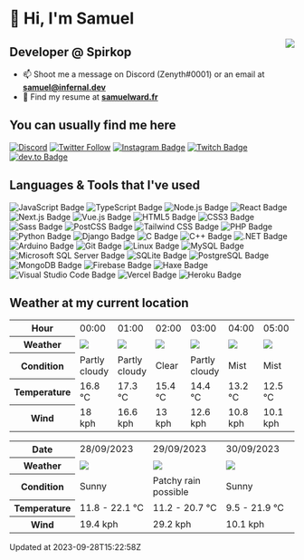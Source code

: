 # 👋 Hi, I'm Samuel

<img align="right" src="https://ghrms.teaminfernal.fr/api/top-langs/?username=inf-zenyth&show_icons=true&theme=radical&layout=compact&role=OWNER,ORGANIZATION_MEMBER,COLLABORATOR&exclude_repo=projetpoo&custom_title=Probably%20my%20favourite%20languages&hide_border=true&langs_count=8" /></p>

## Developer @ Spirkop

- 📫 Shoot me a message on Discord (Zenyth#0001) or an email at **samuel@infernal.dev**
- 📄 Find my resume at [**samuelward.fr**](https://samuelward.fr)

## You can usually find me here

[![Discord](https://img.shields.io/discord/328486960664412160?color=5865F2&label=Discord&logo=Discord&logoColor=FFFFFF&style=for-the-badge)](https://discord.gg/team-infernal)
[![Twitter Follow](https://img.shields.io/twitter/follow/INF_Zenyth?color=1DA1F2&label=Twitter&logo=Twitter&logoColor=FFFFFF&style=for-the-badge)](https://twitter.com/inf_zenyth)
[![Instagram Badge](https://img.shields.io/badge/Instagram-E4405F?logo=instagram&logoColor=fff&style=for-the-badge)](https://instagram.com/samuel.wrd)
[![Twitch Badge](https://img.shields.io/badge/Twitch-9146FF?logo=twitch&logoColor=fff&style=for-the-badge)](https://twitch.tv/inf_zenyth)
[![dev.to Badge](https://img.shields.io/badge/dev.to-0A0A0A?logo=devdotto&logoColor=fff&style=for-the-badge)](https://dev.to/zenyth)

## Languages & Tools that I've used

![JavaScript Badge](https://img.shields.io/badge/JavaScript-F7DF1E?logo=javascript&logoColor=000&style=for-the-badge)
![TypeScript Badge](https://img.shields.io/badge/TypeScript-3178C6?logo=typescript&logoColor=fff&style=for-the-badge)
![Node.js Badge](https://img.shields.io/badge/Node.js-393?logo=nodedotjs&logoColor=fff&style=for-the-badge)
![React Badge](https://img.shields.io/badge/React-61DAFB?logo=react&logoColor=000&style=for-the-badge)
![Next.js Badge](https://img.shields.io/badge/Next.js-000?logo=nextdotjs&logoColor=fff&style=for-the-badge)
![Vue.js Badge](https://img.shields.io/badge/Vue.js-4FC08D?logo=vuedotjs&logoColor=fff&style=for-the-badge)
![HTML5 Badge](https://img.shields.io/badge/HTML5-E34F26?logo=html5&logoColor=fff&style=for-the-badge)
![CSS3 Badge](https://img.shields.io/badge/CSS3-1572B6?logo=css3&logoColor=fff&style=for-the-badge)
![Sass Badge](https://img.shields.io/badge/Sass-C69?logo=sass&logoColor=fff&style=for-the-badge)
![PostCSS Badge](https://img.shields.io/badge/PostCSS-DD3A0A?logo=postcss&logoColor=fff&style=for-the-badge)
![Tailwind CSS Badge](https://img.shields.io/badge/Tailwind%20CSS-06B6D4?logo=tailwindcss&logoColor=fff&style=for-the-badge)
![PHP Badge](https://img.shields.io/badge/PHP-777BB4?logo=php&logoColor=fff&style=for-the-badge)
![Python Badge](https://img.shields.io/badge/Python-3776AB?logo=python&logoColor=fff&style=for-the-badge)
![Django Badge](https://img.shields.io/badge/Django-092E20?logo=django&logoColor=fff&style=for-the-badge)
![C Badge](https://img.shields.io/badge/C-A8B9CC?logo=c&logoColor=fff&style=for-the-badge)
![C++ Badge](https://img.shields.io/badge/C%2B%2B-00599C?logo=cplusplus&logoColor=fff&style=for-the-badge)
![.NET Badge](https://img.shields.io/badge/.NET-512BD4?logo=dotnet&logoColor=fff&style=for-the-badge)
![Arduino Badge](https://img.shields.io/badge/Arduino-00979D?logo=arduino&logoColor=fff&style=for-the-badge)
![Git Badge](https://img.shields.io/badge/Git-F05032?logo=git&logoColor=fff&style=for-the-badge)
![Linux Badge](https://img.shields.io/badge/Linux-FCC624?logo=linux&logoColor=000&style=for-the-badge)
![MySQL Badge](https://img.shields.io/badge/MySQL-4479A1?logo=mysql&logoColor=fff&style=for-the-badge)
![Microsoft SQL Server Badge](https://img.shields.io/badge/Microsoft%20SQL%20Server-CC2927?logo=microsoftsqlserver&logoColor=fff&style=for-the-badge)
![SQLite Badge](https://img.shields.io/badge/SQLite-003B57?logo=sqlite&logoColor=fff&style=for-the-badge)
![PostgreSQL Badge](https://img.shields.io/badge/PostgreSQL-4169E1?logo=postgresql&logoColor=fff&style=for-the-badge)
![MongoDB Badge](https://img.shields.io/badge/MongoDB-47A248?logo=mongodb&logoColor=fff&style=for-the-badge)
![Firebase Badge](https://img.shields.io/badge/Firebase-FFCA28?logo=firebase&logoColor=000&style=for-the-badge)
![Haxe Badge](https://img.shields.io/badge/Haxe-EA8220?logo=haxe&logoColor=fff&style=for-the-badge)
![Visual Studio Code Badge](https://img.shields.io/badge/Visual%20Studio%20Code-007ACC?logo=visualstudiocode&logoColor=fff&style=for-the-badge)
![Vercel Badge](https://img.shields.io/badge/Vercel-000?logo=vercel&logoColor=fff&style=for-the-badge)
![Heroku Badge](https://img.shields.io/badge/Heroku-430098?logo=heroku&logoColor=fff&style=for-the-badge)

## Weather at my current location


<table>
    <tr>
        <th>Hour</th>
        <td>00:00</td><td>01:00</td><td>02:00</td><td>03:00</td><td>04:00</td><td>05:00</td><td>06:00</td><td>07:00</td><td>08:00</td><td>09:00</td><td>10:00</td><td>11:00</td><td>12:00</td><td>13:00</td><td>14:00</td><td>15:00</td><td>16:00</td><td>17:00</td><td>18:00</td><td>19:00</td><td>20:00</td><td>21:00</td><td>22:00</td><td>23:00</td>
    </tr>
    <tr>
        <th>Weather</th>
        <td><img src="https://cdn.weatherapi.com/weather/64x64/night/116.png"></img></td><td><img src="https://cdn.weatherapi.com/weather/64x64/night/116.png"></img></td><td><img src="https://cdn.weatherapi.com/weather/64x64/night/113.png"></img></td><td><img src="https://cdn.weatherapi.com/weather/64x64/night/116.png"></img></td><td><img src="https://cdn.weatherapi.com/weather/64x64/night/143.png"></img></td><td><img src="https://cdn.weatherapi.com/weather/64x64/night/143.png"></img></td><td><img src="https://cdn.weatherapi.com/weather/64x64/night/143.png"></img></td><td><img src="https://cdn.weatherapi.com/weather/64x64/night/143.png"></img></td><td><img src="https://cdn.weatherapi.com/weather/64x64/day/113.png"></img></td><td><img src="https://cdn.weatherapi.com/weather/64x64/day/113.png"></img></td><td><img src="https://cdn.weatherapi.com/weather/64x64/day/116.png"></img></td><td><img src="https://cdn.weatherapi.com/weather/64x64/day/113.png"></img></td><td><img src="https://cdn.weatherapi.com/weather/64x64/day/113.png"></img></td><td><img src="https://cdn.weatherapi.com/weather/64x64/day/113.png"></img></td><td><img src="https://cdn.weatherapi.com/weather/64x64/day/113.png"></img></td><td><img src="https://cdn.weatherapi.com/weather/64x64/day/116.png"></img></td><td><img src="https://cdn.weatherapi.com/weather/64x64/day/119.png"></img></td><td><img src="https://cdn.weatherapi.com/weather/64x64/day/113.png"></img></td><td><img src="https://cdn.weatherapi.com/weather/64x64/day/119.png"></img></td><td><img src="https://cdn.weatherapi.com/weather/64x64/day/116.png"></img></td><td><img src="https://cdn.weatherapi.com/weather/64x64/night/113.png"></img></td><td><img src="https://cdn.weatherapi.com/weather/64x64/night/116.png"></img></td><td><img src="https://cdn.weatherapi.com/weather/64x64/night/113.png"></img></td><td><img src="https://cdn.weatherapi.com/weather/64x64/night/113.png"></img></td>
    </tr>
    <tr>
        <th>Condition</th>
        <td width="200px">Partly cloudy</td><td width="200px">Partly cloudy</td><td width="200px">Clear</td><td width="200px">Partly cloudy</td><td width="200px">Mist</td><td width="200px">Mist</td><td width="200px">Mist</td><td width="200px">Mist</td><td width="200px">Sunny</td><td width="200px">Sunny</td><td width="200px">Partly cloudy</td><td width="200px">Sunny</td><td width="200px">Sunny</td><td width="200px">Sunny</td><td width="200px">Sunny</td><td width="200px">Partly cloudy</td><td width="200px">Cloudy</td><td width="200px">Sunny</td><td width="200px">Cloudy</td><td width="200px">Partly cloudy</td><td width="200px">Clear</td><td width="200px">Partly cloudy</td><td width="200px">Clear</td><td width="200px">Clear</td>
    </tr>
    <tr>
        <th>Temperature</th>
        <td>16.8 °C</td><td>17.3 °C</td><td>15.4 °C</td><td>14.4 °C</td><td>13.2 °C</td><td>12.5 °C</td><td>12.1 °C</td><td>11.8 °C</td><td>12.8 °C</td><td>14.9 °C</td><td>16.8 °C</td><td>18.3 °C</td><td>20 °C</td><td>21.1 °C</td><td>21.6 °C</td><td>22.1 °C</td><td>22.1 °C</td><td>20 °C</td><td>20.2 °C</td><td>18.9 °C</td><td>18.2 °C</td><td>17.8 °C</td><td>18.1 °C</td><td>17.7 °C</td>
    </tr>
    <tr>
        <th>Wind</th>
        <td>18 kph</td><td>16.6 kph</td><td>13 kph</td><td>12.6 kph</td><td>10.8 kph</td><td>10.1 kph</td><td>9.4 kph</td><td>10.1 kph</td><td>7.6 kph</td><td>10.1 kph</td><td>9.7 kph</td><td>11.9 kph</td><td>14.8 kph</td><td>16.9 kph</td><td>19.1 kph</td><td>19.4 kph</td><td>19.1 kph</td><td>13 kph</td><td>9 kph</td><td>9 kph</td><td>11.5 kph</td><td>12.2 kph</td><td>13 kph</td><td>14.4 kph</td>
    </tr>
</table>



<table>
    <tr>
        <th>Date</th>
        <td>28/09/2023</td><td>29/09/2023</td><td>30/09/2023</td>
    </tr>
    <tr>
        <th>Weather</th>
        <td><img src="https://cdn.weatherapi.com/weather/64x64/day/113.png"/></td><td><img src="https://cdn.weatherapi.com/weather/64x64/day/176.png"/></td><td><img src="https://cdn.weatherapi.com/weather/64x64/day/113.png"/></td>
    </tr>
    <tr>
        <th>Condition</th>
        <td width="200px">Sunny</td><td width="200px">Patchy rain possible</td><td width="200px">Sunny</td>
    </tr>
    <tr>
        <th>Temperature</th>
        <td>11.8 -  22.1 °C</td><td>11.2 -  20.7 °C</td><td>9.5 -  21.9 °C</td>
    </tr>
    <tr>
        <th>Wind</th>
        <td>19.4 kph</td><td>29.2 kph</td><td>10.1 kph</td>
    </tr>
</table>


Updated at 2023-09-28T15:22:58Z
